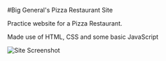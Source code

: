 #Big General's Pizza Restaurant Site

Practice website for a Pizza Restaurant.

Made use of HTML, CSS and some basic JavaScript

![Site Screenshot]('./github-image.jpg')